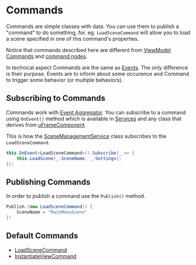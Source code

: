 # Commands

Commands are simple classes with data. You can use them to publish a "command" to do something, for. eg. `LoadSceneCommand` will allow you to load a scene specified in one of this command's properties.

Notice that commands described here are different from [ViewModel Commands](viewmodel-commands.md) and [command nodes](command-node.md).

In technical aspect Commands are the same as [Events](events.md). The only difference is their purpose. Events are to inform about some occurence and Command to trigger some behavior (or multiple behaviors).

## Subscribing to Commands

Commands work with [Event Aggregator](event-aggregator.md). You can subscribe to a command using `OnEvent()` method which is available in [Services](services.md) and any class that derives from [uFrameComponent](uframe-component.md).

This is how the [SceneManagementService](scenemanagementservice.md) class subscribes to the `LoadSceneCommand`.

```csharp
this.OnEvent<LoadSceneCommand>().Subscribe(_ => {
    this.LoadScene(_.SceneName, _.Settings);
});
```

## Publishing Commands

In order to publish a command use the `Publish()` method.

```csharp
Publish.(new LoadSceneCommand() {
    SceneName = "MainMenuScene"
})
```

## Default Commands

* [LoadSceneCommand](loadscenecommand.md)
* [InstantiateViewCommand](instantiateviewcommand.md)
